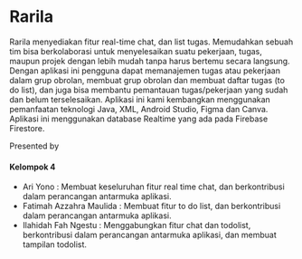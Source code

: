 # Rarila
Rarila menyediakan fitur real-time chat, dan list tugas. Memudahkan sebuah tim bisa berkolaborasi untuk menyelesaikan suatu pekerjaan, tugas, maupun projek dengan lebih mudah tanpa harus bertemu secara langsung. 
Dengan aplikasi ini pengguna dapat memanajemen tugas atau pekerjaan dalam grup obrolan, membuat grup obrolan dan membuat daftar tugas (to do list), dan juga bisa membantu pemantauan tugas/pekerjaan yang sudah dan belum terselesaikan.
Aplikasi ini kami kembangkan menggunakan pemanfaatan teknologi Java, XML, Android Studio, Figma dan Canva. Aplikasi ini menggunakan database Realtime yang ada pada Firebase Firestore. 

Presented by
#### Kelompok 4
- Ari Yono :	Membuat keseluruhan fitur real time chat, dan berkontribusi dalam perancangan antarmuka aplikasi.
- Fatimah Azzahra Maulida :	Membuat fitur to do list, dan berkontribusi dalam perancangan antarmuka aplikasi.
- Ilahidah Fah Ngestu	: Menggabungkan fitur chat dan todolist, berkontribusi dalam perancangan antarmuka aplikasi, dan membuat tampilan todolist.
